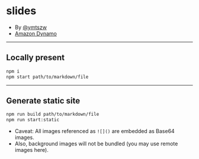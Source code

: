 # slides

- By [@ymtszw](https://twitter.com/gada_twt)
- [Amazon Dynamo](/slides/amazon-dynamo)

---

## Locally present

```sh
npm i
npm start path/to/markdown/file
```

---

## Generate static site

```sh
npm run build path/to/markdown/file
npm run start:static
```

- Caveat: All images referenced as `![]()` are embedded as Base64 images.
- Also, background images will not be bundled (you may use remote images here).
